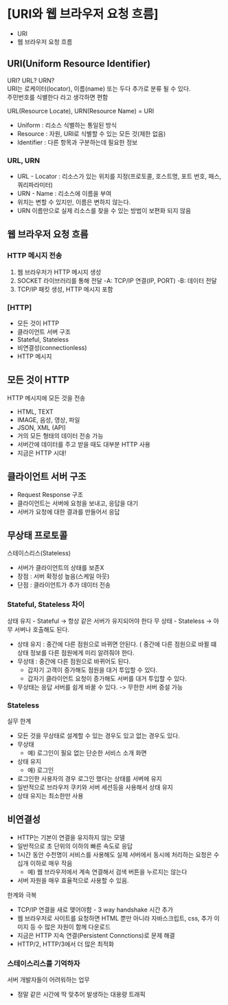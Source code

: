 # [URI와 웹 브라우저 요청 흐름]
* URI
* 웹 브라우저 요청 흐름

## URI(Uniform Resource Identifier)
URI? URL? URN? <br>
URI는 로케이터(locator), 이름(name) 또는 두다 추가로 분류 될 수 있다. <br>
주민번호를 식별한다 라고 생각하면 편함<br>

URL(Resource Locate), URN(Resource Name) = URI

* Uniform : 리소스 식별하는 통일된 방식
* Resource : 자원, URI로 식별할 수 있는 모든 것(제한 없음)
* Identifier : 다른 항목과 구분하는데 필요한 정보

### URL, URN 
* URL - Locator : 리소스가 있는 위치를 지정(프로토콜, 호스트명, 포트 번호, 패스, 쿼리파라미터)
* URN - Name : 리소스에 이름을 부여
* 위치는 변할 수 있지만, 이름은 변하지 않는다.
* URN 이름만으로 실제 리소스를 찾을 수 있는 방법이 보편화 되지 않음

## 웹 브라우저 요청 흐름
### HTTP 메시지 전송
1. 웹 브라우저가 HTTP 메시지 생성
2. SOCKET 라이브러리를 통해 전달
   -A: TCP/IP 연결(IP, PORT)
   -B: 데이터 전달
3. TCP/IP 패킷 생성, HTTP 메시지 포함

### [HTTP]
* 모든 것이 HTTP
* 클라이언트 서버 구조
* Stateful, Stateless
* 비연결성(connectionless)
* HTTP 메시지

## 모든 것이 HTTP
HTTP 메시지에 모든 것을 전송
* HTML, TEXT
* IMAGE, 음성, 영상, 파일
* JSON, XML (API)
* 거의 모든 형태의 데이터 전송 가능
* 서버간에 데이터를 주고 받을 때도 대부분 HTTP 사용
* 지금은 HTTP 시대!

## 클라이언트 서버 구조
* Request Response 구조
* 클라이언트는 서버에 요청을 보내고, 응답을 대기
* 서버가 요청에 대한 결과를 만들어서 응답

## 무상태 프로토콜
스테이스리스(Stateless)
* 서버가 클라이언트의 상태를 보존X
* 장점 : 서버 확정성 높음(스케일 아웃)
* 단점 : 클라이언트가 추가 데이터 전송

### Stateful, Stateless 차이
상태 유지 - Stateful -> 항상 같은 서버가 유지되어야 한다
무 상태 - Stateless -> 아무 서버나 호출해도 된다.

* 상태 유지 : 중간에 다른 점원으로 바뀌면 안된다. ( 중간에 다른 점원으로 바뀔 떄 상태 정보를 다른 점원에게 미리 알려줘야 한다. 
* 무상태 : 중간에 다른 점원으로 바뀌어도 된다.
  * 갑자기 고객이 증가해도 점원을 대거 투입할 수 있다.
  * 갑자기 클라이언트 요청이 증가해도 서버를 대거 투입할 수 있다.
* 무상태는 응답 서버를 쉽게 바꿀 수 있다. -> 무한한 서버 증설 가능

### Stateless
실무 한계
* 모든 것을 무상태로 설계할 수 있는 경우도 있고 없는 경우도 있다.
* 무상태
  * 예) 로그인이 필요 없는 단순한 서비스 소개 화면
* 상태 유지
  * 예) 로그인
* 로그인한 사용자의 경우 로그인 했다는 상태를 서버에 유지
* 일반적으로 브라우저 쿠키와 서버 세션등을 사용해서 상태 유지
* 상태 유지는 최소한만 사용

## 비연결성
* HTTP는 기본이 연결을 유지하지 않는 모델
* 일반적으로 초 단위의 이하의 빠른 속도로 응답
* 1시간 동안 수천명이 서비스를 사용해도 실제 서버에서 동시에 처리하는 요청은 수십개 이하로 매우 작음
  * 예) 웹 브라우저에서 계속 연결해서 검색 버튼을 누르지는 않는다
* 서버 자원을 매우 효율적으로 사용할 수 있음.

한계와 극복
* TCP/IP 연결을 새로 맺어야함 - 3 way handshake 시간 추가
* 웹 브라우저로 사이트를 요청하면 HTML 뿐만 아니라 자바스크립트, css, 추가 이미지 등 수 많은 자원이 함께 다운로드
* 지금은 HTTP 지속 연결(Persistent Connctions)로 문제 해결
* HTTP/2, HTTP/3에서 더 많은 최적화

### 스테이스리스를 기억하자
서버 개발자들이 어려워하는 업무
* 정말 같은 시간에 딱 맞추어 발생하는 대용량 트래픽
